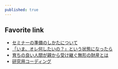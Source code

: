 ```yaml
---
published: true
---
```

## Favorite link

- [セミナーの準備のしかたについて](http://www.ms.u-tokyo.ac.jp/~yasuyuki/sem.htm)
- [「いま、オレ何したいの？」という状態になったら](http://next49.hatenadiary.jp/entry/20100129/p1)
- [育ちの良い人間が親から受け継ぐ無形の財産とは](https://hakase-jyuku.com/poorman/cat12/post_55.html)
- [研究用コーディング](http://www.chokkan.org/publication/coding-for-researchers.pdf)